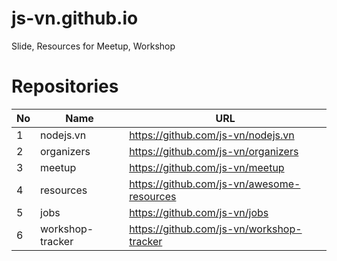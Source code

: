 # js-vn.github.io
Slide, Resources for Meetup, Workshop

# Repositories

| No | Name | URL
| --- | --- | ---
| 1 | nodejs.vn | https://github.com/js-vn/nodejs.vn
| 2 | organizers | https://github.com/js-vn/organizers
| 3 | meetup | https://github.com/js-vn/meetup
| 4 | resources | https://github.com/js-vn/awesome-resources
| 5 | jobs | https://github.com/js-vn/jobs
| 6 | workshop-tracker | https://github.com/js-vn/workshop-tracker
